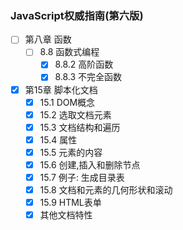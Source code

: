 ### JavaScript权威指南(第六版)
+ [ ] 第八章 函数
    + [ ] 8.8 函数式编程
        + [x] 8.8.2 高阶函数
        + [x] 8.8.3 不完全函数
+ [x] 第15章 脚本化文档
    + [x] 15.1 DOM概念
    + [x] 15.2 选取文档元素
    + [x] 15.3 文档结构和遍历
    + [x] 15.4 属性
    + [x] 15.5 元素的内容
    + [x] 15.6 创建,插入和删除节点
    + [x] 15.7 例子: 生成目录表
    + [x] 15.8 文档和元素的几何形状和滚动
    + [x] 15.9 HTML表单
    + [x] 其他文档特性